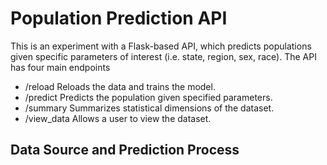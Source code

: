 # Population Prediction API
 This is an experiment with a Flask-based API, which predicts populations given specific parameters of interest (i.e. state, region, sex, race).
 The API has four main endpoints
 * /reload Reloads the data and trains the model.
 * /predict Predicts the population given specified parameters.
 * /summary Summarizes statistical dimensions of the dataset.
 * /view_data Allows a user to view the dataset.

## Data Source and Prediction Process
